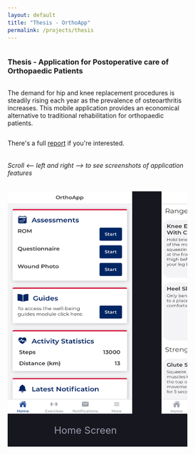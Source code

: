 ```yaml
---
layout: default
title: "Thesis - OrthoApp"
permalink: /projects/thesis
---
```


### Thesis - Application for Postoperative care of Orthopaedic Patients

<style>
    @import url("https://fonts.googleapis.com/css2?family=Inter:wght@300;400;500;600;700;800;900&display=swap");

    *,
    *:before,
    *:after {
    box-sizing: border-box;
    }

    img {
        display: block;
        width: 80%;
        max-width: 80%;
        height: 500px;
        margin-bottom: 1.5rem;
    }

    ul {
        padding: 0;
        margin: 0;
        display: block;
        width: 100%;
        overflow-y: hidden;
        overflow-x: auto;
        white-space: nowrap;
        text-align: center;
        scroll-behavior: smooth;
    }

    li {
        position: -webkit-sticky;
        position: sticky;
        left: 0;
        width: min(50vw, 350px);
        display: inline-block;
        text-align: center;
        background-color: #16171f;
        color: #9b9dad;
        padding-bottom: 1.5rem;
        font-size: clamp(18px, 2.5vw, 22px);
        box-shadow: -10px 0 30px 0 rgba(#000, 0.25);
        margin-left: -4px;
    }

    body {
        font-family: "Inter", sans-serif;
        /* background-color: #1e1f26; */
        display: flex;
        flex-direction: column;
        justify-content: center;
        /* align-items: center; */
        min-height: 100vh;
    }

    @media only screen and (max-width: 600px){
        img {
            height: 400px;
        }
    }

    @media only screen and (max-width: 400px){
        img {
            height: 300px;
        }
    }
</style>


The demand for hip and knee replacement procedures is steadily rising each year as the prevalence of osteoarthritis increases. This mobile application provides an economical alternative to traditional rehabilitation for orthopaedic patients.

There's a full [report](https://drive.google.com/file/d/11QQbEJHkhoSAiykp7OfeOrpgM3UIDt04/view?usp=sharing) if you're interested.


<h6> Scroll ⟵ left and right ⟶ to see screenshots of application features </h6>
<ul>
  <li> <img src="../assets/home.png" alt="home screen " />Home Screen</li>
  <li> <img src="../assets/exercises.png" alt="exercises " />Exercises</li>
  <li> <img src="../assets/rom.png" alt="range of motion screen." />Range of Motion</li>
  <li> <img src="../assets/postop.png" alt="Postopertaive care" />Post-op Care</li>
  <li> <img src="../assets/notifications.png" alt="clinical notifications " /> Clinical Notifications</li>
  <li> <img src="../assets/wound.png" alt="wound upload screen" />Wound Upload</li>
</ul>